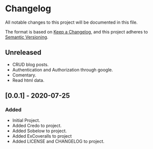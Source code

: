 # Changelog
All notable changes to this project will be documented in this file.

The format is based on [Keep a Changelog](https://keepachangelog.com/en/1.0.0/),
and this project adheres to [Semantic Versioning](https://semver.org/spec/v2.0.0.html).


## Unreleased
- CRUD blog posts.
- Authentication and Authorization through google.
- Comentary.
- Read html data.



## [0.0.1] - 2020-07-25
### Added
- Initial Project.
- Added Credo to project.
- Added Sobelow to project.
- Added ExCoveralls to project
- Added LICENSE and CHANGELOG to project.
